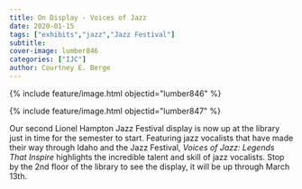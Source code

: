 ```yaml
---
title: On Display - Voices of Jazz
date: 2020-01-15
tags: ["exhibits","jazz","Jazz Festival"]
subtitle: 
cover-image: lumber846
categories: ["IJC"]
author: Courtney E. Berge
---
```


{% include feature/image.html objectid="lumber846" %}

{% include feature/image.html objectid="lumber847" %}

Our second Lionel Hampton Jazz Festival display is now up at the library just in time for the semester to start. Featuring jazz vocalists that have made their way through Idaho and the Jazz Festival, *Voices of Jazz: Legends That Inspire* highlights the incredible talent and skill of jazz vocalists. Stop by the 2nd floor of the library to see the display, it will be up through March 13th.